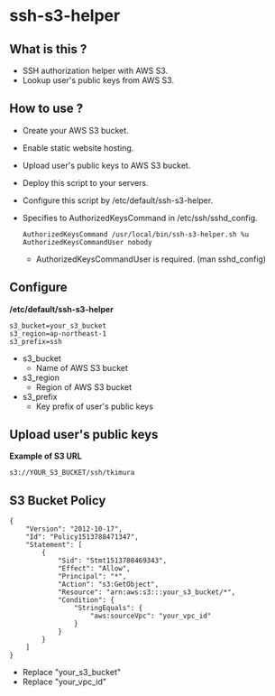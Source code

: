 ssh-s3-helper
====

What is this ?
----

* SSH authorization helper with AWS S3.
* Lookup user's public keys from AWS S3.

How to use ?
----

* Create your AWS S3 bucket.

* Enable static website hosting.

* Upload user's public keys to AWS S3 bucket.

* Deploy this script to your servers.

* Configure this script by /etc/default/ssh-s3-helper.

* Specifies to AuthorizedKeysCommand in /etc/ssh/sshd_config.

    ~~~
    AuthorizedKeysCommand /usr/local/bin/ssh-s3-helper.sh %u
    AuthorizedKeysCommandUser nobody
    ~~~

    * AuthorizedKeysCommandUser is required. (man sshd_config)

Configure
----

**/etc/default/ssh-s3-helper**

~~~
s3_bucket=your_s3_bucket
s3_region=ap-northeast-1
s3_prefix=ssh
~~~

* s3_bucket
    * Name of AWS S3 bucket
* s3_region
    * Region of AWS S3 bucket
* s3_prefix
    * Key prefix of user's public keys

Upload user's public keys
----

**Example of S3 URL**

~~~
s3://YOUR_S3_BUCKET/ssh/tkimura
~~~


S3 Bucket Policy
----

~~~
{
    "Version": "2012-10-17",
    "Id": "Policy1513788471347",
    "Statement": [
        {
            "Sid": "Stmt1513788469343",
            "Effect": "Allow",
            "Principal": "*",
            "Action": "s3:GetObject",
            "Resource": "arn:aws:s3:::your_s3_bucket/*",
            "Condition": {
                "StringEquals": {
                    "aws:sourceVpc": "your_vpc_id"
                }
            }
        }
    ]
}
~~~

* Replace "your_s3_bucket"
* Replace "your_vpc_id" 


